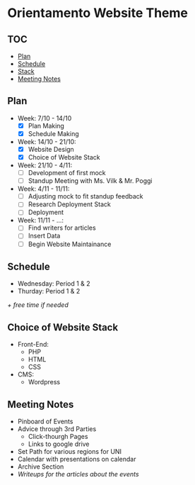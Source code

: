 # Orientamento Website Theme

## TOC
- [Plan](#plan)
- [Schedule](#schedule)
- [Stack](#stack)
- [Meeting Notes](#notes)

<a name="plan" />

## Plan

- Week: 7/10 - 14/10
  - [x] Plan Making
  - [x] Schedule Making
- Week: 14/10 - 21/10:
  - [x] Website Design
  - [x] Choice of Website Stack
- Week: 21/10 - 4/11:
  - [ ] Development of first mock
  - [ ] Standup Meeting with Ms. Vilk & Mr. Poggi
- Week: 4/11 - 11/11:
  - [ ] Adjusting mock to fit standup feedback
  - [ ] Research Deployment Stack
  - [ ] Deployment
- Week: 11/11 - ...:
  - [ ] Find writers for articles
  - [ ] Insert Data
  - [ ] Begin Website Maintainance

<a name="schedule" />

## Schedule

- Wednesday: Period 1 & 2
- Thurday: Period 1 & 2

_+ free time if needed_

<a name="stack" />

## Choice of Website Stack
- Front-End:
  - PHP
  - HTML
  - CSS
- CMS:
  - Wordpress

<a name="notes" />

## Meeting Notes

- Pinboard of Events
- Advice through 3rd Parties
  - Click-thourgh Pages
  - Links to google drive
- Set Path for various regions for UNI
- Calendar with presentations on calendar
- Archive Section
- *Writeups for the articles about the events*

